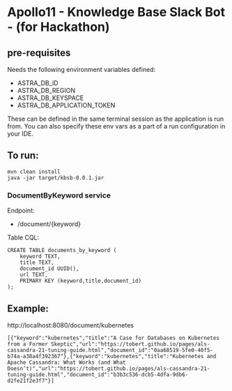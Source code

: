 # Apollo11 - Knowledge Base Slack Bot - (for Hackathon)


## pre-requisites
Needs the following environment variables defined:
 - ASTRA_DB_ID
 - ASTRA_DB_REGION
 - ASTRA_DB_KEYSPACE
 - ASTRA_DB_APPLICATION_TOKEN

These can be defined in the same terminal session as the application is run from.  You can also specify these env vars as a part of a run configuration in your IDE.

## To run:

    mvn clean install
    java -jar target/kbsb-0.0.1.jar

### DocumentByKeyword service
Endpoint:
 - /document/{keyword}

Table CQL:

    CREATE TABLE documents_by_keyword (
        keyword TEXT,
        title TEXT,
        document_id UUID(),
        url TEXT,
        PRIMARY KEY (keyword,title,document_id)
    );

## Example:
http://localhost:8080/document/kubernetes

    [{"keyword":"kubernetes","title":"A Case for Databases on Kubernetes from a Former Skeptic","url":"https://tobert.github.io/pages/als-cassandra-21-tuning-guide.html","document_id":"0aa68519-5fe0-40f5-b74a-a38a4f392367"},{"keyword":"kubernetes","title":"Kubernetes and Apache Cassandra: What Works (and What Doesn’t)","url":"https://tobert.github.io/pages/als-cassandra-21-tuning-guide.html","document_id":"b3b3c536-dcb5-4dfa-9db6-d2fe21f2e3f7"}]
